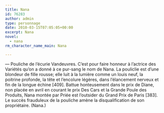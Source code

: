 ```yaml
---
title: Nana
id: 76283
author: admin
type: personnage
date: 2010-03-15T07:05:05+00:00
excerpt: Nana
novel:
  - nana
rm_character_name_main: Nana

---
```

— Pouliche de l&rsquo;écurie Vandeuvres. C&rsquo;est pour faire honneur à l&rsquo;actrice des Variétés qu&rsquo;on a donné à ce pur-sang le nom de Nana. La pouliclie est d&rsquo;une blondeur de fille rousse; elle luit à la lumière comme un louis neuf, la poitrine profonde, la tête et l&rsquo;encolure légères, dans l&rsquo;élancement nerveux et fin de la longue échine [409]. Battue honteusement dans le prix de Diane, non placée en avril en courant le prix Des Cars et la Grande Poule des Produits, Nana montée par Priée est l&rsquo;outsider du Grand Prix de Paris [383]. Le succès frauduleux de la pouliche amène la disqualification de son propriétaire. (Nana.)